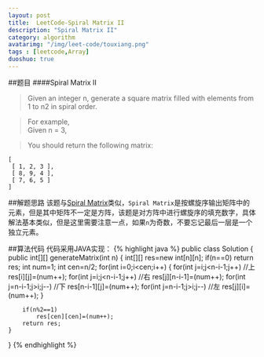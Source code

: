 ```yaml
---
layout: post
title:  LeetCode-Spiral Matrix II
description: "Spiral Matrix II"
category: algorithm
avatarimg: "/img/leet-code/touxiang.png"
tags : [leetcode,Array]
duoshuo: true
---
```

##题目
####Spiral Matrix II
>Given an integer n, generate a square matrix filled with elements from 1 to n2 in spiral order.

>For example,   
>Given n = 3,

>You should return the following matrix:
>
	[
	 [ 1, 2, 3 ],
	 [ 8, 9, 4 ],
	 [ 7, 6, 5 ]
	]

<!-- more -->
	
##解题思路
该题与[Spiral Matrix][1]类似，`Spiral Matrix`是按螺旋序输出矩阵中的元素，但是其中矩阵不一定是方阵，该题是对方阵中进行螺旋序的填充数字，具体解法基本类似，但是这里需要注意一点，如果`n`为奇数，不要忘记最后一层是一个独立元素。

##算法代码
代码采用JAVA实现：
{% highlight java %}
public class Solution {
    public int[][] generateMatrix(int n) {
    	int[][] res=new int[n][n];
        if(n==0)
        	return res;
    	int num=1;
        int cen=n/2;
        for(int i=0;i<cen;i++)
        {
        	for(int j=i;j<n-i-1;j++) //上
        		res[i][j]=(num++);
        	for(int j=i;j<n-i-1;j++)  //右
        		res[j][n-i-1]=(num++);
        	for(int j=n-i-1;j>i;j--)  //下
                res[n-i-1][j]=(num++);
            for(int j=n-i-1;j>i;j--)  //左
                res[j][i]=(num++);
        }

        if(n%2==1)  
       		res[cen][cen]=(num++);
       	return res;
    }
} 
{% endhighlight %}

[1]:http://pisxw.com/algorithm/Spiral-Matrix.html